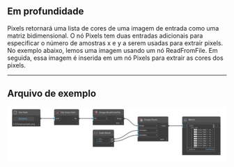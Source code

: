 ## Em profundidade
Pixels retornará uma lista de cores de uma imagem de entrada como uma matriz bidimensional. O nó Pixels tem duas entradas adicionais para especificar o número de amostras x e y a serem usadas para extrair pixels. No exemplo abaixo, lemos uma imagem usando um nó ReadFromFile. Em seguida, essa imagem é inserida em um nó Pixels para extrair as cores dos pixels.
___
## Arquivo de exemplo

![Pixels](./DSCore.IO.Image.Pixels_img.jpg)


